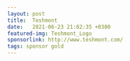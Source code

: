 ```yaml
---
layout: post
title:  Teshmont
date:   2021-06-23 21:02:35 +0300
featured-img: Teshmont_Logo
sponsorlink: http://www.teshmont.com/
tags: sponsor gold
---
```

